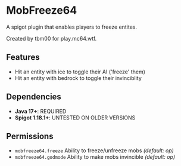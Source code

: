 # MobFreeze64
A spigot plugin that enables players to freeze entites.

Created by tbm00 for play.mc64.wtf.

## Features
- Hit an entity with ice to toggle their AI ('freeze' them)
- Hit an entity with bedrock to toggle their invinciblity

## Dependencies
- **Java 17+**: REQUIRED
- **Spigot 1.18.1+**: UNTESTED ON OLDER VERSIONS

## Permissions
- `mobfreeze64.freeze` Ability to freeze/unfreeze mobs *(default: op)*
- `mobfreeze64.godmode` Ability to make mobs invincible *(default: op)*